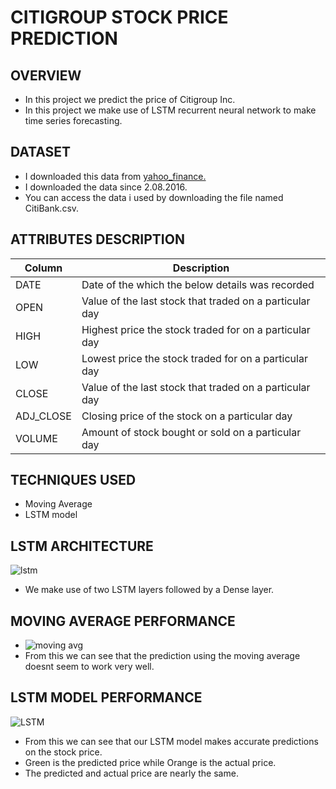 # CITIGROUP STOCK PRICE PREDICTION

## OVERVIEW
* In this project we predict the price of Citigroup Inc.
* In this project we make use of LSTM recurrent neural network to make time series forecasting.

## DATASET
* I downloaded this data from [yahoo_finance.](https://in.finance.yahoo.com/quote/C/history?p=C)
* I downloaded the data since 2.08.2016.
* You can access the data i used by downloading the file named CitiBank.csv. 

## ATTRIBUTES DESCRIPTION

|Column                   | Description                                              |
| --------                | ---------------                                          |
|DATE                     |	Date of the which the below details was recorded         |
|OPEN                     |	Value of the last stock that traded on a particular day  |
|HIGH                     |	Highest price the stock traded for on a particular day   |
|LOW                      |	Lowest price the stock traded for on a particular day    |
|CLOSE                    |	Value of the last stock that traded on a particular day  |
|ADJ_CLOSE                |	Closing price of the stock on a particular day           |
|VOLUME                   |	Amount of stock bought or sold on a particular day       |

## TECHNIQUES USED

* Moving Average
* LSTM model

## LSTM ARCHITECTURE 
![lstm](https://i.ibb.co/0tBv9XL/Capture.jpg)
* We make use of two LSTM layers followed by a Dense layer.

## MOVING AVERAGE PERFORMANCE
* ![moving avg](https://i.ibb.co/Q8vNRqS/MOVING-AVG.jpg)
* From this we can see that the prediction using the moving average doesnt seem to work very well.

## LSTM MODEL PERFORMANCE
![LSTM](https://i.ibb.co/fG16sTS/lstm.jpg)
* From this we can see that our LSTM model makes accurate predictions on the stock price.
* Green is the predicted price while Orange is the actual price.
* The predicted and actual price are nearly the same.
